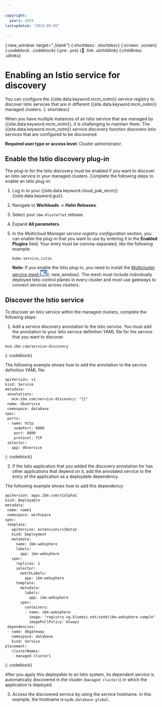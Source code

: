```yaml
---

copyright:
  years: 2019
lastupdated: "2019-09-05"

---
```


{:new_window: target="_blank"}
{:shortdesc: .shortdesc}
{:screen: .screen}
{:codeblock: .codeblock}
{:pre: .pre}
{:child: .link .ulchildlink}
{:childlinks: .ullinks}

# Enabling an Istio service for discovery

You can configure the {{site.data.keyword.mcm_notm}} service registry to discover Istio services that are in different {{site.data.keyword.mcm_notm}} managed clusters.
{: shortdesc}

When you have multiple instances of an Istio service that are managed by {{site.data.keyword.mcm_notm}}, it is challenging to maintain them. The {{site.data.keyword.mcm_notm}} service discovery function discovers Istio services that are configured to be discovered.

**Required user type or access level:** Cluster administrator.

## Enable the Istio discovery plug-in

The plug-in for the Istio discovery must be enabled if you want to discover an Istio service in your managed clusters. Complete the following steps to enable an Istio plug-in:

1. Log in to your {{site.data.keyword.cloud_pak_mcm}} {{site.data.keyword.gui}}.

2. Navigate to **Workloads** -> **Helm Releases**.

3. Select your `ibm-klusterlet` release.

4. Expand **All parameters**.

5. In the *Multicloud Manager service registry configuration* section, you can enable the plug-in that you want to use by entering it in the **Enabled Plugins** field. Your entry must be comma-separated, like the following example:

    ```
	kube-service,istio
	```

    **Note:** If you enable the Istio plug-in, you need to install the [Multicluster service mesh ![Opens in a new tab](../../images/icons/launch-glyph.svg "Opens in a new tab")](https://istio.io/docs/concepts/multicluster-deployments/#multicluster-service-mesh){: new_window}. The mesh must include individually deployed Istio control planes in every cluster and must use gateways to connect services across clusters.

## Discover the Istio service

To discover an Istio service within the managed clusters, complete the following steps:

1. Add a service discovery annotation to the Istio service. You must add the annotation to your Istio service definition YAML file for the service that you want to discover.
  ```
  mcm.ibm.com/service-discovery
  ```
  {: codeblock}

  The following example shows how to add the annotation to the service definition YAML file:
  ```
  apiVersion: v1
  kind: Service
  metadata:
   annotations:
     mcm.ibm.com/service-discovery: "{}"
   name: dbservice
   namespace: database
  spec:
   ports:
   - name: http
      nodePort: 8080
      port: 8000
      protocol: TCP
   selector:
     app: dbservice
  ```
  {: codeblock}

2. If the Istio application that you added the discovery annotation for has other applications that depend on it, add the annotated service to the entry of the application as a deployable dependency.

  The following example shows how to add this dependency:

  ```
  apiVersion: apps.ibm.com/v1alpha1
  kind: Deployable
  metadata:
   name: name1
   namespace: workspace
  spec:
   template:
     apiVersion: extensions/v1beta1
     kind: Deployment
     metadata:
       name: ibm-websphere
       labels:
         app: ibm-websphere
     spec:
       replicas: 1
       selector:
         matchLabels:
           app: ibm-websphere
       template:
         metadata:
           labels:
             app: ibm-websphere
         spec:
           containers:
           - name: ibm-websphere
             image: "registry.ng.bluemix.net/seed/ibm-websphere-sample"
             imagePullPolicy: Always
   dependencies:
   - name: dbgateway
     namespace: database
     kind: Service
  placement:
     clusterNames:
     - managed cluster1
  ```
  {: codeblock}  

  After you apply this deployable to an Istio system, its dependent service is automatically discovered in the cluster (`managed cluster1`) in which the application is deployed.

3. Access the discovered service by using the service hostname. In this example, the hostname is `mydb.database.global`.
